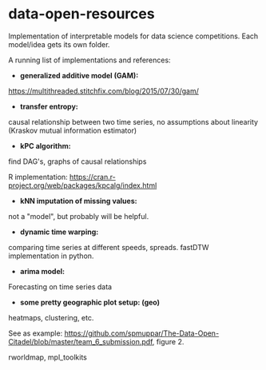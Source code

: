 # data-open-resources


Implementation of interpretable models for data science competitions. Each model/idea gets its own folder.

A running list of implementations and references:

- **generalized additive model (GAM):**

https://multithreaded.stitchfix.com/blog/2015/07/30/gam/

- **transfer entropy:**

causal relationship between two time series, no assumptions about linearity (Kraskov mutual information estimator)

- **kPC algorithm:**

find DAG's, graphs of causal relationships

R implementation: https://cran.r-project.org/web/packages/kpcalg/index.html

- **kNN imputation of missing values:**

not a "model", but probably will be helpful.

- **dynamic time warping:**

comparing time series at different speeds, spreads. fastDTW implementation in python.

- **arima model:**

Forecasting on time series data

- **some pretty geographic plot setup: (geo)**

heatmaps, clustering, etc. 

See as example: https://github.com/spmuppar/The-Data-Open-Citadel/blob/master/team_6_submission.pdf, figure 2.

rworldmap, mpl_toolkits
